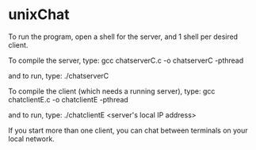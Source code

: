 # unixChat

To run the program, open a shell for the server, and 1 shell per desired client.

To compile the server, type: gcc chatserverC.c -o chatserverC -pthread

and to run, type: ./chatserverC

To compile the client (which needs a running server), type: gcc chatclientE.c -o chatclientE -pthread

and to run, type: ./chatclientE <server's local IP address>

If you start more than one client, you can chat between terminals on your local network.
